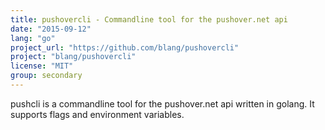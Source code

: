 ```yaml
---
title: pushovercli - Commandline tool for the pushover.net api
date: "2015-09-12"
lang: "go"
project_url: "https://github.com/blang/pushovercli"
project: "blang/pushovercli"
license: "MIT"
group: secondary
---
```


pushcli is a commandline tool for the pushover.net api written in golang. It supports flags and environment variables.